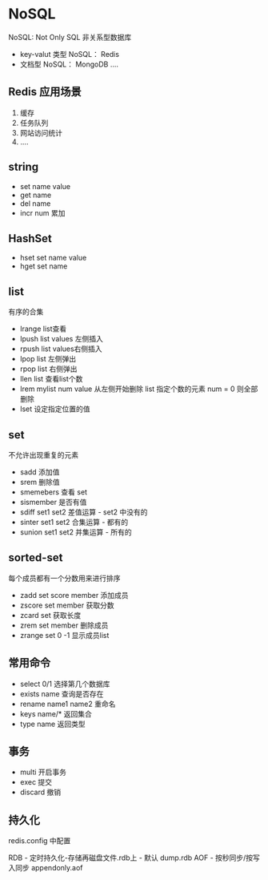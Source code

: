 # NoSQL

NoSQL: Not Only SQL
非关系型数据库

- key-valut 类型 NoSQL： Redis
- 文档型 NoSQL： MongoDB
....


## Redis 应用场景

1. 缓存
2. 任务队列
3. 网站访问统计
4. ....

## string

- set name value
- get name
- del name
- incr num 累加

## HashSet

- hset set name value
- hget set name

## list

有序的合集

- lrange list查看
- lpush list values 左侧插入
- rpush list values右侧插入
- lpop list 左侧弹出
- rpop list 右侧弹出
- llen list 查看list个数
- lrem mylist num value 从左侧开始删除 list 指定个数的元素 num = 0 则全部删除
- lset 设定指定位置的值


## set

不允许出现重复的元素

- sadd 添加值
- srem 删除值
- smemebers 查看 set
- sismember 是否有值
- sdiff set1 set2 差值运算 - set2 中没有的
- sinter set1 set2 合集运算 - 都有的
- sunion set1 set2 并集运算 - 所有的

## sorted-set

每个成员都有一个分数用来进行排序

- zadd set score member 添加成员
- zscore set member 获取分数
- zcard set 获取长度
- zrem set member 删除成员
- zrange set 0 -1 显示成员list


## 常用命令

- select 0/1 选择第几个数据库
- exists name 查询是否存在
- rename name1 name2 重命名
- keys name/* 返回集合
- type name 返回类型

## 事务

- multi 开启事务
- exec 提交
- discard 撤销

## 持久化

redis.config 中配置

RDB - 定时持久化-存储再磁盘文件.rdb上 - 默认 dump.rdb
AOF - 按秒同步/按写入同步 appendonly.aof
